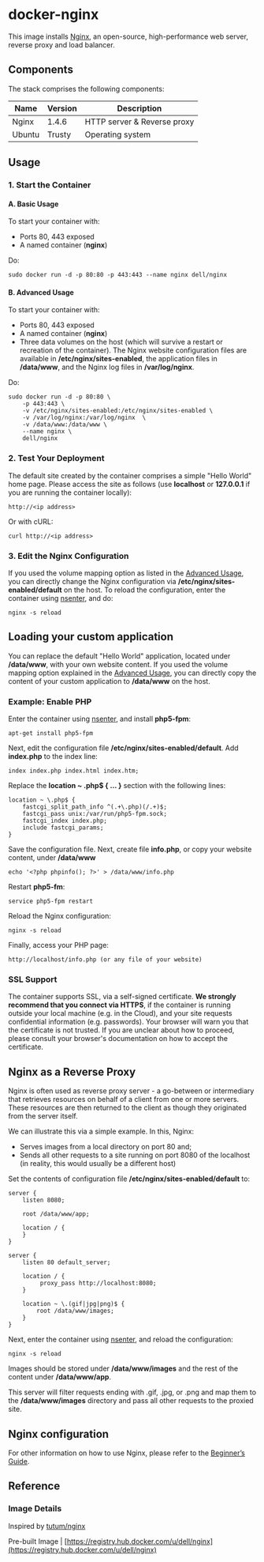 # docker-nginx

This image installs [Nginx](http://nginx.org/), an open-source, high-performance web server, reverse proxy and load balancer.

## Components

The stack comprises the following components:

Name        | Version       | Description
------------|---------------|------------
Nginx       | 1.4.6         | HTTP server & Reverse proxy
Ubuntu      | Trusty        | Operating system

## Usage

### 1. Start the Container

#### A. Basic Usage

To start your container with:

* Ports 80, 443 exposed
* A named container (**nginx**)

Do: 

```no-highlight
sudo docker run -d -p 80:80 -p 443:443 --name nginx dell/nginx
```

<a name="advanced-usage"></a>
#### B. Advanced Usage

To start your container with:

* Ports 80, 443 exposed
* A named container (**nginx**)
* Three data volumes on the host (which will survive a restart or recreation of the container). The Nginx website configuration files are available in **/etc/nginx/sites-enabled**, the application files in **/data/www**, and the Nginx log files in **/var/log/nginx**.

Do: 

```no-highlight
sudo docker run -d -p 80:80 \
    -p 443:443 \
    -v /etc/nginx/sites-enabled:/etc/nginx/sites-enabled \
    -v /var/log/nginx:/var/log/nginx  \
    -v /data/www:/data/www \
    --name nginx \
    dell/nginx
```

### 2. Test Your Deployment
The default site created by the container comprises a simple "Hello World" home page. Please access the site as follows (use **localhost** or **127.0.0.1** if you are running the container locally):
```no-highlight
http://<ip address>
```

Or with cURL:

```no-highlight
curl http://<ip address>
```

### 3. Edit the Nginx Configuration

If you used the volume mapping option as listed in the [Advanced Usage](#advanced-usage), you can directly change the Nginx configuration via **/etc/nginx/sites-enabled/default** on the host. To reload the configuration, enter the container using [nsenter](https://github.com/dell-cloud-marketplace/additional-documentation/blob/master/nsenter.md), and do:

```no-highlight
nginx -s reload
```

## Loading your custom application

You can replace the default "Hello World" application, located under **/data/www**, with your own website content. If you used the volume mapping option explained in the [Advanced Usage](#advanced-usage), you can directly copy the content of your custom application to **/data/www** on the host.

### Example: Enable PHP

Enter the container using [nsenter](https://github.com/dell-cloud-marketplace/additional-documentation/blob/master/nsenter.md), and install **php5-fpm**:

```no-highlight
apt-get install php5-fpm
```

Next, edit the configuration file **/etc/nginx/sites-enabled/default**. Add **index.php** to the index line:

```no-highlight
index index.php index.html index.htm;
```
Replace the **location ~ \.php$ { ... }** section with the following lines:

```no-highlight
location ~ \.php$ {
    fastcgi_split_path_info ^(.+\.php)(/.+)$;
    fastcgi_pass unix:/var/run/php5-fpm.sock;
    fastcgi_index index.php;
    include fastcgi_params;
}
```

Save the configuration file. Next, create file **info.php**, or copy your website content, under **/data/www**

```no-highlight
echo '<?php phpinfo(); ?>' > /data/www/info.php
```

Restart **php5-fm**:

```no-highlight
service php5-fpm restart
```

Reload the Nginx configuration:

```no-highlight
nginx -s reload
```

Finally, access your PHP page:

```no-highlight
http://localhost/info.php (or any file of your website)
```

### SSL Support
The container supports SSL, via a self-signed certificate. **We strongly recommend that you connect via HTTPS**, if the container is running outside your local machine (e.g. in the Cloud), and your site requests confidential information (e.g. passwords). Your browser will warn you that the certificate is not trusted. If you are unclear about how to proceed, please consult your browser's documentation on how to accept the certificate.

## Nginx as a Reverse Proxy
Nginx is often used as reverse proxy server - a go-between or intermediary that retrieves resources on behalf of a client from one or more servers. These resources are then returned to the client as though they originated from the server itself.

We can illustrate this via a simple example. In this, Nginx:

* Serves images from a local directory on port 80 and;
* Sends all other requests to a site running on port 8080 of the localhost (in reality, this would usually be a different host)

Set the contents of configuration file **/etc/nginx/sites-enabled/default** to:

```no-highlight
server {
    listen 8080;

    root /data/www/app;

    location / {
    }
}

server {
    listen 80 default_server;

    location / {
         proxy_pass http://localhost:8080;
    }

    location ~ \.(gif|jpg|png)$ {
        root /data/www/images;
    }
}
```

Next, enter the container using [nsenter](https://github.com/dell-cloud-marketplace/additional-documentation/blob/master/nsenter.md), and reload the configuration:

```no-highlight
nginx -s reload
```

Images should be stored under **/data/www/images** and the rest of the content under **/data/www/app**.

This server will filter requests ending with .gif, .jpg, or .png and map them to the **/data/www/images** directory and pass all other requests to the proxied site. 

## Nginx configuration
For other information on how to use Nginx, please refer to the [Beginner’s Guide](http://nginx.org/en/docs/beginners_guide.html).

## Reference

### Image Details

Inspired by [tutum/nginx](https://github.com/tutumcloud/tutum-docker-nginx)

Pre-built Image | [https://registry.hub.docker.com/u/dell/nginx](https://registry.hub.docker.com/u/dell/nginx) 
